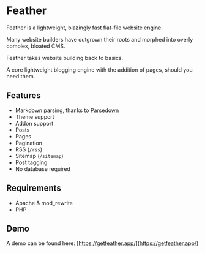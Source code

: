# Feather

Feather is a lightweight, blazingly fast flat-file website engine.

Many website builders have outgrown their roots and morphed into overly complex, bloated CMS.

Feather takes website building back to basics.

A core lightweight blogging engine with the addition of pages, should you need them.

## Features

* Markdown parsing, thanks to [Parsedown](https://github.com/erusev/parsedown)
* Theme support
* Addon support
* Posts
* Pages
* Pagination
* RSS (`/rss`)
* Sitemap (`/sitemap`)
* Post tagging
* No database required

## Requirements

* Apache & mod_rewrite
* PHP

## Demo

A demo can be found here: [https://getfeather.app/](https://getfeather.app/)